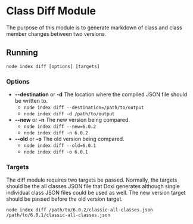 Class Diff Module
===

The purpose of this module is to generate markdown of class and class member changes between two versions.

## Running

    node index diff [options] [targets]

### Options

 - **--destination** or **-d** The location where the compiled JSON file should be written to.
    - `node index diff --destination=/path/to/output`
    - `node index diff -d /path/to/output`
 - **--new** or **-n** The new version being compared.
    - `node index diff --new=6.0.2`
    - `node index diff -n 6.0.2`
 - **--old** or **-o** The old version being compared.
    - `node index diff --old=6.0.1`
    - `node index diff -o 6.0.1`

### Targets

The diff module requires two targets be passed. Normally, the targets should be the all classes JSON
file that Doxi generates although single individual class JSON files could be used as well. The new
version target should be passed before the old version target.

    node index diff /path/to/6.0.2/classic-all-classes.json /path/to/6.0.1/classic-all-classes.json
